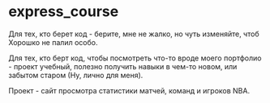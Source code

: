 # express_course

Для тех, кто берет код - берите, мне не жалко, но чуть изменяйте, чтоб Хорошко не палил особо. 

Для тех, кто берт код, чтобы посмотреть что-то вроде моего портфолио - проект учебный, полезно получить навыки в чем-то новом, или забытом старом (Ну, лично для меня). 

Проект - сайт просмотра статистики матчей, команд и игроков NBA. 

